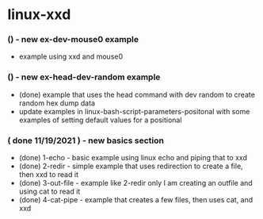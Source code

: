 # linux-xxd



### () - new ex-dev-mouse0 example
* example using xxd and mouse0

### () - new ex-head-dev-random example
* (done) example that uses the head command with dev random to create random hex dump data
* update examples in linux-bash-script-parameters-positonal with some examples of setting default values for a positional

### ( done 11/19/2021 ) - new basics section
* (done) 1-echo - basic example using linux echo and piping that to xxd
* (done) 2-redir - simple example that uses redirection to create a file, then xxd to read it
* (done) 3-out-file - example like 2-redir only I am creating an outfile and using cat to read it
* (done) 4-cat-pipe - example that creates a few files, then uses cat, and xxd
